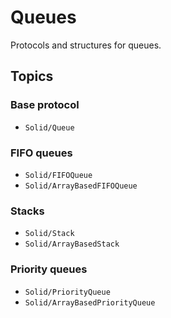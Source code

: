 # Queues

Protocols and structures for queues.

## Topics

### Base protocol
- ``Solid/Queue``

### FIFO queues
- ``Solid/FIFOQueue``
- ``Solid/ArrayBasedFIFOQueue``

### Stacks
- ``Solid/Stack``
- ``Solid/ArrayBasedStack``

### Priority queues
- ``Solid/PriorityQueue``
- ``Solid/ArrayBasedPriorityQueue``
